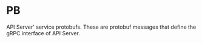 # PB

API Server' service protobufs. These are protobuf messages that define the gRPC
interface of API Server.
